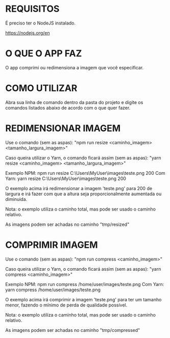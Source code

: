 # REQUISITOS

É preciso ter o NodeJS instalado.

https://nodejs.org/en  

# O QUE O APP FAZ

O app comprimi ou redimensiona a imagem que você especificar.  

# COMO UTILIZAR

Abra sua linha de comando dentro da pasta do projeto e digite os comandos listados abaixo de acordo com o que quer fazer.  

# REDIMENSIONAR IMAGEM

Use o comando (sem as aspas): "npm run resize <caminho_imagem> <tamanho_largura_imagem>"  

Caso queira utilizar o Yarn, o comando ficará assim (sem as aspas): "yarn resize <caminho_imagem> <tamanho_largura_imagem>"  

Exemplo NPM: npm run resize C:\\Users\\MyUser\\images\\teste.png 200
Com Yarn: yarn resize C:\\Users\\MyUser\\images\\teste.png 200  

O exemplo acima irá redimensionar a imagem 'teste.png' para 200 de largura e irá fazer com que a altura seja proporcionalmente aumentada ou diminuida.  

Nota: o exemplo utiliza o caminho total, mas pode ser usado o caminho relativo.  

As imagens podem ser achadas no caminho "tmp/resized"  

# COMPRIMIR IMAGEM

Use o comando (sem as aspas): "npm run compress <caminho_imagem>"  

Caso queira utilizar o Yarn, o comando ficará assim (sem as aspas): "yarn compress <caminho_imagem>"  

Exemplo NPM: npm run compress /home/user/images/teste.png
Com Yarn: yarn compress /home/user/images/teste.png

O exemplo acima irá comprimir a imagem 'teste.png' para ter um tamanho menor, fazendo o mínimo de perda de qualidade possível.  

Nota: o exemplo utiliza o caminho total, mas pode ser usado o caminho relativo.  

As imagens podem ser achadas no caminho "tmp/compressed"
